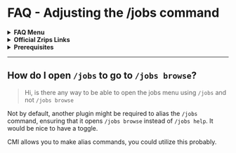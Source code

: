 # FAQ - Adjusting the /jobs command

<topMenu>
<details>
    <summary><strong>FAQ Menu</strong></summary>
    <p>
     • <a href="https://github.com/mrfdev/Jobs/tree/main/Resources/FAQ/jobs-api.md">api</a>, 
     • <a href="https://github.com/mrfdev/Jobs/tree/main/Resources/FAQ/jobs-bug-reports.md">bug-reports</a>, 
     • <a href="https://github.com/mrfdev/Jobs/tree/main/Resources/FAQ/jobs-can-i-do-thing-x-per-job.md">can-i-do-thing-x-per-job</a>, 
     • <a href="https://github.com/mrfdev/Jobs/tree/main/Resources/FAQ/jobs-change-bossbar-color.md">hange-bossbar-color</a>, 
     • <a href="https://github.com/mrfdev/Jobs/tree/main/Resources/FAQ/jobs-change-jobs-browse-to-jobs-cmd.md">change-jobs-browse-to-jobs-cmd</a>, 
     • <a href="https://github.com/mrfdev/Jobs/tree/main/Resources/FAQ/jobs-chat-titles.md">chat-titles</a>, 
     • <a href="https://github.com/mrfdev/Jobs/tree/main/Resources/FAQ/jobs-cmilib.md">cmilib</a>, 
     • <a href="https://github.com/mrfdev/Jobs/tree/main/Resources/FAQ/jobs-commands.md">commands</a>, 
     • <a href="https://github.com/mrfdev/Jobs/tree/main/Resources/FAQ/jobs-common-issues.md">common-issues</a>, 
     • <a href="https://github.com/mrfdev/Jobs/tree/main/Resources/FAQ/jobs-customize-gui.md">customize-gui</a>, 
     • <a href="https://github.com/mrfdev/Jobs/tree/main/Resources/FAQ/jobs-does-it-work-on-version-x-of-minecraft.md">does-it-work-on-version-x-of-minecraft</a>, 
     • <a href="https://github.com/mrfdev/Jobs/tree/main/Resources/FAQ/jobs-dynamic-signs.md">dynamic-signs</a>, 
     • <a href="https://github.com/mrfdev/Jobs/tree/main/Resources/FAQ/jobs-economy.md">economy</a>, 
     • <a href="https://github.com/mrfdev/Jobs/tree/main/Resources/FAQ/jobs-examplejob.yml">examplejob</a>, 
     • <a href="https://github.com/mrfdev/Jobs/tree/main/Resources/FAQ/jobs-files-explained.md">files-explained</a>, 
     • <a href="https://github.com/mrfdev/Jobs/tree/main/Resources/FAQ/jobs-give-or-edit-jobs-points.md">give-or-edit-jobs-points</a>, 
     • <a href="https://github.com/mrfdev/Jobs/tree/main/Resources/FAQ/jobs-improve-getting-help.md">improve-getting-help</a>, 
     • <a href="https://github.com/mrfdev/Jobs/tree/main/Resources/FAQ/jobs-jar-files.md">jar-files</a>, 
     • <a href="https://github.com/mrfdev/Jobs/tree/main/Resources/FAQ/jobs-legacy-items.md">legacy-items</a>, 
     • <a href="https://github.com/mrfdev/Jobs/tree/main/Resources/FAQ/jobs-max-jobs.md">max-jobs</a>, 
     • <a href="https://github.com/mrfdev/Jobs/tree/main/Resources/FAQ/jobs-more-jobs-than-others.md">more-jobs-than-others</a>, 
     • <a href="https://github.com/mrfdev/Jobs/tree/main/Resources/FAQ/jobs-official-sites.md">official-sites</a>, 
     • <a href="https://github.com/mrfdev/Jobs/tree/main/Resources/FAQ/jobs-permissions.md">permissions</a>, 
     • <a href="https://github.com/mrfdev/Jobs/tree/main/Resources/FAQ/jobs-placeholders.md">placeholders</a>, 
     • <a href="https://github.com/mrfdev/Jobs/tree/main/Resources/FAQ/jobs-plugin-causes-lag-timings-report.md">plugin-causes-lag-timings-report</a>, 
     • <a href="https://github.com/mrfdev/Jobs/tree/main/Resources/FAQ/jobs-plugin-does-not-start.md">plugin-does-not-start</a>, 
     • <a href="https://github.com/mrfdev/Jobs/tree/main/Resources/FAQ/jobs-points-explained.md">points-explained</a>, 
     • <a href="https://github.com/mrfdev/Jobs/tree/main/Resources/FAQ/jobs-quests.md">quests</a>, 
     • <a href="https://github.com/mrfdev/Jobs/tree/main/Resources/FAQ/jobs-running.md">running</a>, 
     • <a href="https://github.com/mrfdev/Jobs/tree/main/Resources/FAQ/jobs-source-code.md">source-code</a>, 
     • <a href="https://github.com/mrfdev/Jobs/tree/main/Resources/FAQ/jobs-sqlite-database-is-locked.md">sqlite-database-is-locked</a>, 
     • <a href="https://github.com/mrfdev/Jobs/tree/main/Resources/FAQ/jobs-stop-giving-money-exp-points.md">stop-giving-money-exp-points</a>, 
     • <a href="https://github.com/mrfdev/Jobs/tree/main/Resources/FAQ/jobs-stop-paying-in-creative-mode.md">stop-paying-in-creative-mode</a>,
     • <a href="https://github.com/mrfdev/Jobs/tree/main/Resources/FAQ/jobs-stop-registring-furnaces.md">stop-registring-furnaces</a>,
     • <a href="https://github.com/mrfdev/Jobs/tree/main/Resources/FAQ/jobs-translations.md">translations</a>.
    </p>
</details>

<details>
    <summary><strong>Official Zrips Links</strong></summary>
    <ul>
        <li><a href="https://zrips.net/">Zrips Website</a>
         <pre>https://www.zrips.net/<br>The official website, wiki/documentation/information</pre></li>
        <li><a href="https://discord.gg/dDMamN4">Zrips Discord</a>
         <pre>https://discord.gg/dDMamN4<br>The official Discord community server with member-driven support</pre></li>
        <li><a href="https://github.com/Zrips/">Zrips Github</a>
         <pre>https://github.com/Zrips<br>The place for bug reports and feature suggestions</pre></li>
    </ul>
</details>

<details>
    <summary><strong>Prerequisites</strong></summary>
    <ul>
        <li><a href="https://www.spigotmc.org/resources/4216/">Download Jobs-Reborn</a> (free plugin)
         <pre>https://www.spigotmc.org/resources/4216/<br>Get the CMI plugin if you haven't already, and then Install it on all your servers</pre></li>
        <li><a href="https://www.spigotmc.org/resources/87610/">Also Download CMILib</a> (free library) (<a href="https://github.com/mrfdev/Jobs/tree/main/Resources/FAQ/jobs-cmilib.md">more info</a>)
         <pre>https://www.spigotmc.org/resources/87610/<br>All Zrips plugins require the CMILib .jar file. Get it and also put it on all your servers.</pre></li>
        <li>All my FAQ pages have been written for Spigot / Paper 1.20.x and Jobs-Reborn 5.2.2.1 or newer.</li>
        <li>The mrfdev github page is not an official resource, we're building up our knowledge base as a courtesy.</li>
        <li>I am an admin on the Zrips Discord, this does not mean what I share on here is official.</li>
    </ul>
</details>
</topMenu>

---

## How do I open `/jobs` to go to `/jobs browse`?

> Hi, is there any way to be able to open the jobs menu using `/jobs` and not `/jobs browse`

Not by default, another plugin might be required to alias the `/jobs` command, ensuring that it opens `/jobs browse` instead of `/jobs help`. It would be nice to have a toggle.

CMI allows you to make alias commands, you could utilize this probably.